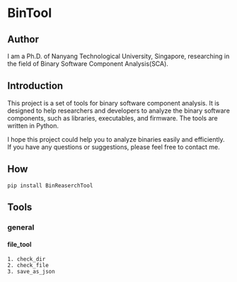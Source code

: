 # BinTool

## Author
I am a Ph.D. of Nanyang Technological University, Singapore, researching in the field of Binary Software Component Analysis(SCA).

## Introduction
This project is a set of tools for binary software component analysis. It is designed to help researchers and developers to analyze the binary software components, such as libraries, executables, and firmware. The tools are written in Python.

I hope this project could help you to analyze binaries easily and efficiently. If you have any questions or suggestions, please feel free to contact me.

## How 
`pip install BinReaserchTool`

## Tools
### general
#### file_tool
    1. check_dir
    2. check_file
    3. save_as_json